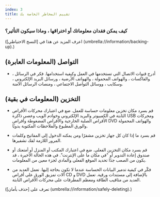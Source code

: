 ```yaml
---
index: 3
title: تقييم المخاطر الخاصة بك
---
```

### كيف يمكن فقدان معلوماتك أو اختراقها ، وماذا سيكون التأثير؟

(اعرف المزيد عن هذا في [النسخ الاحتياطي] (umbrella://information/backing-up).)

## التواصل (المعلومات العابرة)

- أدرج قنوات الاتصال التي تستخدمها في العمل وكيفية استخدامها. فكر في الرسائل ، والفاكسات ، والهواتف المحمولة ، والهواتف الأرضية ، ورسائل البريد الإلكتروني ، وسكايب ، ووسائل التواصل الاجتماعي ، ومنصات الرسائل الآمنة.

## التخزين (المعلومات في بقية)

- قم بسرد مكان تخزين معلومات حساسة للعمل. ضع في اعتبارك محركات الأقراص الثابتة في الكمبيوتر والبريد الإلكتروني وخوادم الويب وعصي ذاكرة USB ومحركات الأقراص الصلبة الخارجية والأقراص المضغوطة وأقراص DVD والهواتف المحمولة والورق المطبوع والملاحظات المكتوبة يدويًا.

- قم بسرد ما إذا كان كل جهاز تخزين مشفرًا ومن يمكنه الدخول إلى المفاتيح وكلمات المرور اللازمة لفك تشفيرها.

- قم بسرد مكان التخزين الفعلي. ضع في اعتبارك المكتب أو المنزل أو أمتعتك أو صندوق إعادة التدوير أو "في مكان ما على الإنترنت". في هذه الحالة الأخيرة ، قد يكون من الصعب جدًا تحديد الموقع الفعلي والمادي لجزء معين من المعلومات.

- فكّر في كيفية تدمير البيانات الحساسة عندما لا تكون بحاجة إليها. تعمل العديد من آلات تمزيق الورق على أقراص CD و DVD بالإضافة إلى مستندات ورقية. تعمل العديد من مثاقيب الطاقة ومعظم المطرقات على محركات الأقراص الثابتة.

(تعرف على [حذف بأمان] (umbrella://information/safely-deleting).)